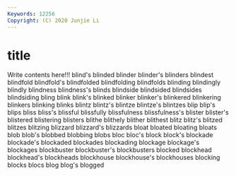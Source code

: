 ```yaml
---
Keywords: 12256
Copyright: (C) 2020 Junjie Li
---
```


# title

Write contents here!!!
blind's 
blinded 
blinder 
blinder's 
blinders
blindest 
blindfold 
blindfold's 
blindfolded 
blindfolding 
blindfolds 
blinding 
blindingly 
blindly 
blindness
blindness's 
blinds 
blindside 
blindsided 
blindsides 
blindsiding 
bling 
blink 
blink's 
blinked
blinker 
blinker's 
blinkered 
blinkering 
blinkers 
blinking 
blinks 
blintz 
blintz's 
blintze
blintze's 
blintzes 
blip 
blip's 
blips 
bliss 
bliss's 
blissful 
blissfully 
blissfulness
blissfulness's 
blister 
blister's 
blistered 
blistering 
blisters 
blithe 
blithely 
blither 
blithest
blitz 
blitz's 
blitzed 
blitzes 
blitzing 
blizzard 
blizzard's 
blizzards 
bloat 
bloated
bloating 
bloats 
blob 
blob's 
blobbed 
blobbing 
blobs 
bloc 
bloc's 
block
block's 
blockade 
blockade's 
blockaded 
blockades 
blockading 
blockage 
blockage's 
blockages 
blockbuster
blockbuster's 
blockbusters 
blocked 
blockhead 
blockhead's 
blockheads 
blockhouse 
blockhouse's 
blockhouses 
blocking
blocks 
blocs 
blog 
blog's 
blogged 
